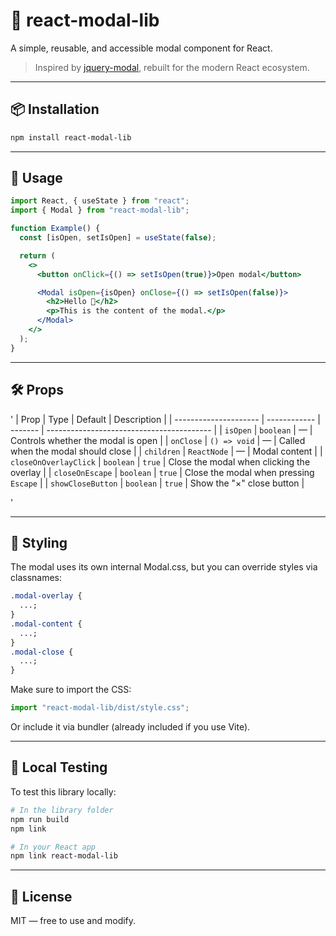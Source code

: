 # 🧩 react-modal-lib

A simple, reusable, and accessible modal component for React.

> Inspired by [jquery-modal](https://github.com/kylefox/jquery-modal), rebuilt for the modern React ecosystem.

---

## 📦 Installation

```bash
npm install react-modal-lib
```

---

## 🚀 Usage

```jsx
import React, { useState } from "react";
import { Modal } from "react-modal-lib";

function Example() {
  const [isOpen, setIsOpen] = useState(false);

  return (
    <>
      <button onClick={() => setIsOpen(true)}>Open modal</button>

      <Modal isOpen={isOpen} onClose={() => setIsOpen(false)}>
        <h2>Hello 👋</h2>
        <p>This is the content of the modal.</p>
      </Modal>
    </>
  );
}
```

---

## 🛠 Props

'
| Prop | Type | Default | Description |
| --------------------- | ------------ | ------- | ----------------------------------------- |
| `isOpen` | `boolean` | — | Controls whether the modal is open |
| `onClose` | `() => void` | — | Called when the modal should close |
| `children` | `ReactNode` | — | Modal content |
| `closeOnOverlayClick` | `boolean` | `true` | Close the modal when clicking the overlay |
| `closeOnEscape` | `boolean` | `true` | Close the modal when pressing `Escape` |
| `showCloseButton` | `boolean` | `true` | Show the "×" close button |

'

---

## 🎨 Styling

The modal uses its own internal Modal.css, but you can override styles via classnames:

```css
.modal-overlay {
  ...;
}
.modal-content {
  ...;
}
.modal-close {
  ...;
}
```

Make sure to import the CSS:

```js
import "react-modal-lib/dist/style.css";
```

Or include it via bundler (already included if you use Vite).

---

## 🧪 Local Testing

To test this library locally:

```bash
# In the library folder
npm run build
npm link

# In your React app
npm link react-modal-lib

```

---

## 📄 License

MIT — free to use and modify.

